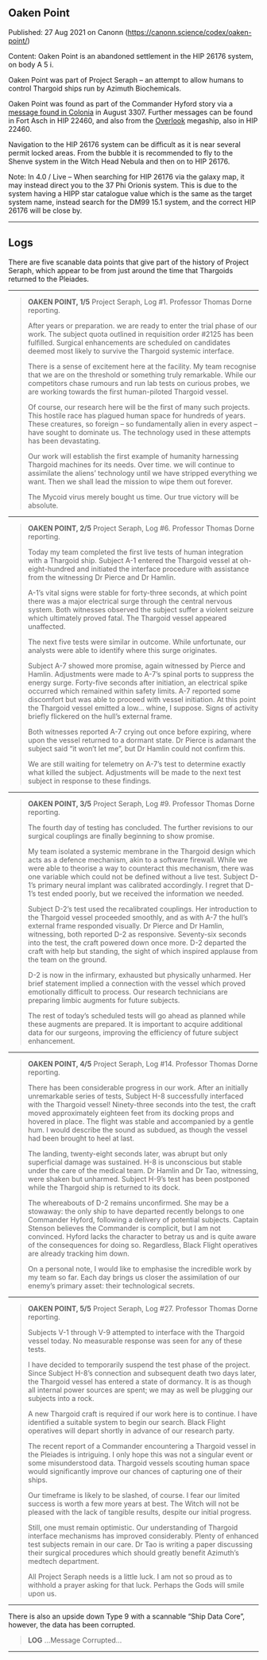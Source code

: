 ## Oaken Point

Published: 27 Aug 2021 on Canonn (https://canonn.science/codex/oaken-point/)

Content: Oaken Point is an abandoned settlement in the HIP 26176 system, on body A 5 i.

Oaken Point was part of Project Seraph – an attempt to allow humans to control Thargoid ships run by Azimuth Biochemicals. 

Oaken Point was found as part of the Commander Hyford story via a [message found in Colonia](https://canonn.science/codex/colonia-crash-site/) in August 3307. Further messages can be found in Fort Asch in HIP 22460, and also from the [Overlook](https://canonn.science/codex/overlook/) megaship, also in HIP 22460.

Navigation to the HIP 26176 system can be difficult as it is near several permit locked areas. From the bubble it is recommended to fly to the Shenve system in the Witch Head Nebula and then on to HIP 26176. 

Note: In 4.0 / Live – When searching for HIP 26176 via the galaxy map, it may instead direct you to the 37 Phi Orionis system. This is due to the system having a HIPP star catalogue value which is the same as the target system name, instead search for the DM99 15.1 system, and the correct HIP 26176 will be close by. 

* * *

## Logs

There are five scanable data points that give part of the history of Project Seraph, which appear to be from just around the time that Thargoids returned to the Pleiades.

* * *

> 
> **OAKEN POINT, 1/5**
> Project Seraph, Log #1. Professor Thomas Dorne reporting. 
> 
> After years or preparation. we are ready to enter the trial phase of our work. The subject quota outlined in requisition order #2125 has been fulfilled. Surgical enhancements are scheduled on candidates deemed most likely to survive the Thargoid systemic interface.
> 
> There is a sense of excitement here at the facility. My team recognise that we are on the threshold or something truly remarkable. While our competitors chase rumours and run lab tests on curious probes, we are working towards the first human-piloted Thargoid vessel.
> 
> Of course, our research here will be the first of many such projects. This hostile race has plagued human space for hundreds of years. These creatures, so foreign – so fundamentally alien in every aspect – have sought to dominate us. The technology used in these attempts has been devastating.
> 
> Our work will establish the first example of humanity harnessing Thargoid machines for its needs. Over time. we will continue to assimilate the aliens’ technology until we have stripped everything we want. Then we shall lead the mission to wipe them out forever.
> 
> The Mycoid virus merely bought us time. Our true victory will be absolute.

* * *

> 
> **OAKEN POINT, 2/5**
> Project Seraph, Log #6. Professor Thomas Dorne reporting.
> 
> Today my team completed the first live tests of human integration with a Thargoid ship. Subject A-1 entered the Thargoid vessel at oh-eight-hundred and initiated the interface procedure with assistance from the witnessing Dr Pierce and Dr Hamlin.
> 
> A-1’s vital signs were stable for forty-three seconds, at which point there was a major electrical surge through the central nervous system. Both witnesses observed the subject suffer a violent seizure which ultimately proved fatal. The Thargoid vessel appeared unaffected.
> 
> The next five tests were similar in outcome. While unfortunate, our analysts were able to identify where this surge originates.
> 
> Subject A-7 showed more promise, again witnessed by Pierce and Hamlin. Adjustments were made to A-7’s spinal ports to suppress the energy surge. Forty-five seconds after initiation, an electrical spike occurred which remained within safety limits. A-7 reported some discomfort but was able to proceed with vessel initiation. At this point the Thargoid vessel emitted a low… whine, I suppose. Signs of activity briefly flickered on the hull’s external frame.
> 
> Both witnesses reported A-7 crying out once before expiring, where upon the vessel returned to a dormant state. Dr Pierce is adamant the subject said “it won’t let me”, but Dr Hamlin could not confirm this.
> 
> We are still waiting for telemetry on A-7’s test to determine exactly what killed the subject. Adjustments will be made to the next test subject in response to these findings.

* * *

> 
> **OAKEN POINT, 3/5**
> Project Seraph, Log #9. Professor Thomas Dorne reporting.
> 
> The fourth day of testing has concluded. The further revisions to our surgical couplings are finally beginning to show promise.
> 
> My team isolated a systemic membrane in the Thargoid design which acts as a defence mechanism, akin to a software firewall. While we were able to theorise a way to counteract this mechanism, there was one variable which could not be defined without a live test. Subject D-1’s primary neural implant was calibrated accordingly. I regret that D-1’s test ended poorly, but we received the information we needed.
> 
> Subject D-2’s test used the recalibrated couplings. Her introduction to the Thargoid vessel proceeded smoothly, and as with A-7 the hull’s external frame responded visually. Dr Pierce and Dr Hamlin, witnessing, both reported D-2 as responsive. Seventy-six seconds into the test, the craft powered down once more. D-2 departed the craft with help but standing, the sight of which inspired applause from the team on the ground.
> 
> D-2 is now in the infirmary, exhausted but physically unharmed. Her brief statement implied a connection with the vessel which proved emotionally difficult to process. Our research technicians are preparing limbic augments for future subjects.
> 
> The rest of today’s scheduled tests will go ahead as planned while these augments are prepared. It is important to acquire additional data for our surgeons, improving the efficiency of future subject enhancement.

* * *

> 
> **OAKEN POINT, 4/5**
> Project Seraph, Log #14. Professor Thomas Dorne reporting.
> 
> There has been considerable progress in our work. After an initially unremarkable series of tests, Subject H-8 successfully interfaced with the Thargoid vessel! Ninety-three seconds into the test, the craft moved approximately eighteen feet from its docking props and hovered in place. The flight was stable and accompanied by a gentle hum. I would describe the sound as subdued, as though the vessel had been brought to heel at last.
> 
> The landing, twenty-eight seconds later, was abrupt but only superficial damage was sustained. H-8 is unconscious but stable under the care of the medical team. Dr Hamlin and Dr Tao, witnessing, were shaken but unharmed. Subject H-9’s test has been postponed while the Thargoid ship is returned to its dock.
> 
> The whereabouts of D-2 remains unconfirmed. She may be a stowaway: the only ship to have departed recently belongs to one Commander Hyford, following a delivery of potential subjects. Captain Stenson believes the Commander is complicit, but I am not convinced. Hyford lacks the character to betray us and is quite aware of the consequences for doing so. Regardless, Black Flight operatives are already tracking him down.
> 
> On a personal note, I would like to emphasise the incredible work by my team so far. Each day brings us closer the assimilation of our enemy’s primary asset: their technological secrets.

* * *

> 
> **OAKEN POINT, 5/5**
> Project Seraph, Log #27. Professor Thomas Dorne reporting.
> 
> Subjects V-1 through V-9 attempted to interface with the Thargoid vessel today. No measurable response was seen for any of these tests.
> 
> l have decided to temporarily suspend the test phase of the project. Since Subject H-8’s connection and subsequent death two days later, the Thargoid vessel has entered a state of dormancy. It is as though all internal power sources are spent; we may as well be plugging our subjects into a rock.
> 
> A new Thargoid craft is required if our work here is to continue. I have identified a suitable system to begin our search. Black Flight operatives will depart shortly in advance of our research party.
> 
> The recent report of a Commander encountering a Thargoid vessel in the Pleiades is intriguing. I only hope this was not a singular event or some misunderstood data. Thargoid vessels scouting human space would significantly improve our chances of capturing one of their ships.
> 
> Our timeframe is likely to be slashed, of course. I fear our limited success is worth a few more years at best. The Witch will not be pleased with the lack of tangible results, despite our initial progress.
> 
> Still, one must remain optimistic. Our understanding of Thargoid interface mechanisms has improved considerably. Plenty of enhanced test subjects remain in our care. Dr Tao is writing a paper discussing their surgical procedures which should greatly benefit Azimuth’s medtech department.
> 
> All Project Seraph needs is a little luck. I am not so proud as to withhold a prayer asking for that luck. Perhaps the Gods will smile upon us.

* * *

There is also an upside down Type 9 with a scannable “Ship Data Core”, however, the data has been corrupted.

> 
> **LOG**
> …Message Corrupted…

* * *